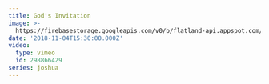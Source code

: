```yaml
---
title: God's Invitation
image: >-
  https://firebasestorage.googleapis.com/v0/b/flatland-api.appspot.com/o/sermons%2FScreen%20Shot%202018-11-05%20at%2012.41.21%20PM.png?alt=media&token=d10b6798-aa5f-4f61-b6d6-e15f77dfd1bc
date: '2018-11-04T15:30:00.000Z'
video:
  type: vimeo
  id: 298866429
series: joshua
---
```


